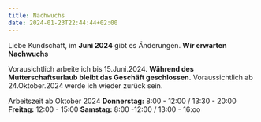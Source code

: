 ```yaml
---
title: Nachwuchs
date: 2024-01-23T22:44:44+02:00
---
```


Liebe Kundschaft, im **Juni 2024** gibt es Änderungen.
**Wir erwarten Nachwuchs**

Vorausichtlich arbeite ich  bis 15.Juni.2024.
**Während des Mutterschaftsurlaub bleibt das Geschäft geschlossen.**
Voraussichtlich ab 24.Oktober.2024 werde ich wieder zurück sein.



Arbeitszeit ab Oktober 2024
**Donnerstag:** 8:00 - 12:00 / 13:30 - 20:00 
**Freitag:** 12:00 - 15:00 
**Samstag:** 8:00 -12:00 / 13:00 - 16:oo 

